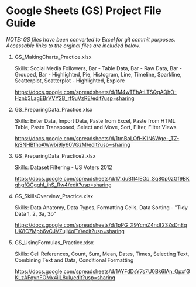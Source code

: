# Google Sheets (GS) Project File Guide
*NOTE: GS files have been converted to Excel for git commit purposes. Accessable links to the orginal files are included below.*

1) GS_MakingCharts_Practice.xlsx
 
   Skills: Social Media Followers, Bar - Table Data, Bar - Raw Data, Bar - Grouped, Bar - Highlighted, Pie, Histogram, Line, Timeline, Sparkline,  Scatterplot, Scatterplot - Highlighted, Explore
   
   https://docs.google.com/spreadsheets/d/1M4wTEhAtLTSQgAQhO-Hznb3LagEBrVVY2B_rf9uVzRE/edit?usp=sharing

2) GS_PreparingData_Practice.xlsx
   
    Skills: Enter Data, Import Data, Paste from Excel, Paste from HTML Table, Paste Transposed, Select and Move, Sort, Filter, Filter Views
    
    https://docs.google.com/spreadsheets/d/1tmBoLOfHK1N6Wge-_TZ-lqSNHBfhoAWwbi9ly60VGzM/edit?usp=sharing
 
3) GS_PreparingData_Practice2.xlsx

    Skills: Dataset Filtering - US Voters 2012
    
    https://docs.google.com/spreadsheets/d/17_duBfI4lEGp_Sq80p0zGf9BKqhgfQCgqhI_ihS_Rw4/edit?usp=sharing
 
4) GS_SkillsOverview_Practice.xlsx
 
    Skills: Data Anatomy, Data Types, Formatting Cells, Data Sorting - "Tidy Data 1, 2, 3a, 3b"
    
    https://docs.google.com/spreadsheets/d/1pPG_X9YcmZ4ndf23ZsDnEqUK8C7Mpb6vCJVZujj4oFY/edit?usp=sharing
 
5) GS_UsingFormulas_Practice.xlsx

    Skills: Cell References, Count, Sum, Mean, Dates, Times, Selecting Text, Combining Text and Data, Conditional Formatting
    
    https://docs.google.com/spreadsheets/d/1AYFdDsY7s7U0Bk6IAn_QpxfGKLzAFqvnFOMx4ilL8uk/edit?usp=sharing
    
 
